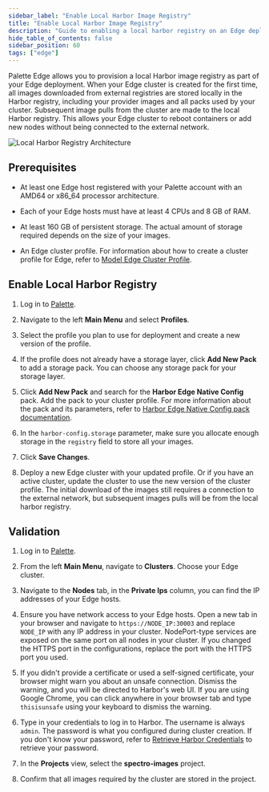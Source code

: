 ```yaml
---
sidebar_label: "Enable Local Harbor Image Registry"
title: "Enable Local Harbor Image Registry"
description: "Guide to enabling a local harbor registry on an Edge deployment."
hide_table_of_contents: false
sidebar_position: 60
tags: ["edge"]
---
```


Palette Edge allows you to provision a local Harbor image registry as part of your Edge deployment. When your Edge cluster is created for the first time, all images downloaded from external registries are stored locally in the Harbor registry, including your provider images and all packs used by your cluster. Subsequent image pulls from the cluster are made to the local Harbor registry. This allows your Edge cluster to reboot containers or add new nodes without being connected to the external network. 


![Local Harbor Registry Architecture](/clusters_edge_networking_local_harbor_architecture.png)

## Prerequisites

- At least one Edge host registered with your Palette account with an AMD64 or x86_64 processor architecture. 

- Each of your Edge hosts must have at least 4 CPUs and 8 GB of RAM.

- At least 160 GB of persistent storage. The actual amount of storage required depends on the size of your images. 

- An Edge cluster profile. For information about how to create a cluster profile for Edge, refer to [Model Edge Cluster Profile](../site-deployment/model-profile.md).

## Enable Local Harbor Registry

1. Log in to [Palette](https://console.spectrocloud.com).

2. Navigate to the left **Main Menu** and select **Profiles**.

3. Select the profile you plan to use for deployment and create a new version of the profile.

4. If the profile does not already have a storage layer, click **Add New Pack** to add a storage pack. You can choose any storage pack for your storage layer. 

5. Click **Add New Pack** and search for the **Harbor Edge Native Config** pack. Add the pack to your cluster profile. For more information about the pack and its parameters, refer to [Harbor Edge Native Config pack documentation](../../../integrations/harbor-edge.md).

6. In the `harbor-config.storage` parameter, make sure you allocate enough storage in the `registry` field to store all your images.

7. Click **Save Changes**.

8. Deploy a new Edge cluster with your updated profile. Or if you have an active cluster, update the cluster to use the new version of the cluster profile. The initial download of the images still requires a connection to the external network, but subsequent images pulls will be from the local harbor registry. 

## Validation

1. Log in to [Palette](https://console.spectrocloud.com).

2. From the left **Main Menu**, navigate to **Clusters**. Choose your Edge cluster.

3. Navigate to the **Nodes** tab, in the **Private Ips** column, you can find the IP addresses of your Edge hosts. 

4. Ensure you have network access to your Edge hosts. Open a new tab in your browser and navigate to `https://NODE_IP:30003` and replace `NODE_IP` with any IP address in your cluster. NodePort-type services are exposed on the same port on all nodes in your cluster. If you changed the HTTPS port in the configurations, replace the port with the HTTPS port you used. 

5. If you didn't provide a certificate or used a self-signed certificate, your browser might warn you about an unsafe connection. Dismiss the warning, and you will be directed to Harbor's web UI. If you are using Google Chrome, you can click anywhere in your browser tab and type `thisisunsafe` using your keyboard to dismiss the warning. 

6. Type in your credentials to log in to Harbor. The username is always `admin`. The password is what you configured during cluster creation. If you don't know your password, refer to [Retrieve Harbor Credentials](../../../integrations/harbor-edge.md#retrieve-harbor-credentials) to retrieve your password.  

7. In the **Projects** view, select the **spectro-images** project.

8. Confirm that all images required by the cluster are stored in the project. 